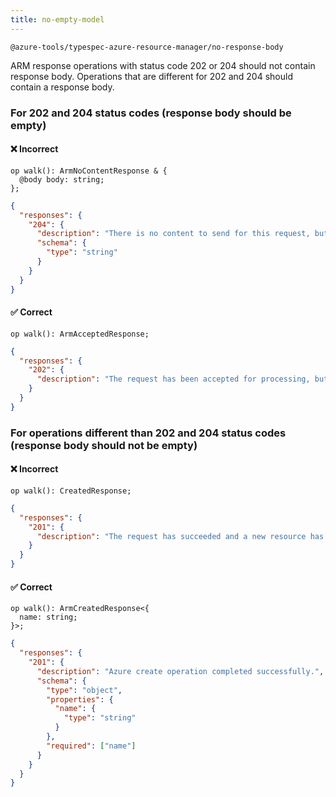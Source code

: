```yaml
---
title: no-empty-model
---
```


```text title=- Full name-
@azure-tools/typespec-azure-resource-manager/no-response-body

```

ARM response operations with status code 202 or 204 should not contain response body. Operations that are different for 202 and 204 should contain a response body.

### For 202 and 204 status codes (response body should be empty)

#### ❌ Incorrect

```tsp
op walk(): ArmNoContentResponse & {
  @body body: string;
};
```

```json
{
  "responses": {
    "204": {
      "description": "There is no content to send for this request, but the headers may be useful. ",
      "schema": {
        "type": "string"
      }
    }
  }
}
```

#### ✅ Correct

```tsp
op walk(): ArmAcceptedResponse;
```

```json
{
  "responses": {
    "202": {
      "description": "The request has been accepted for processing, but processing has not yet completed."
    }
  }
}
```

### For operations different than 202 and 204 status codes (response body should not be empty)

#### ❌ Incorrect

```tsp
op walk(): CreatedResponse;
```

```json
{
  "responses": {
    "201": {
      "description": "The request has succeeded and a new resource has been created as a result."
    }
  }
}
```

#### ✅ Correct

```tsp
op walk(): ArmCreatedResponse<{
  name: string;
}>;
```

```json
{
  "responses": {
    "201": {
      "description": "Azure create operation completed successfully.",
      "schema": {
        "type": "object",
        "properties": {
          "name": {
            "type": "string"
          }
        },
        "required": ["name"]
      }
    }
  }
}
```
